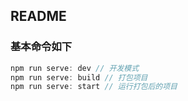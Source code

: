 ## README

### 基本命令如下

```js
npm run serve: dev // 开发模式
npm run serve: build // 打包项目
npm run serve: start // 运行打包后的项目
```